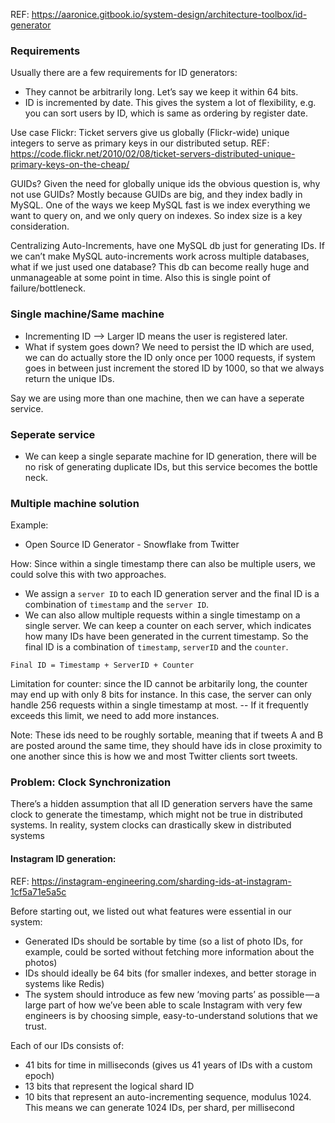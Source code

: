 REF: https://aaronice.gitbook.io/system-design/architecture-toolbox/id-generator

### Requirements
Usually there are a few requirements for ID generators:
* They cannot be arbitrarily long. Let’s say we keep it within 64 bits.
* ID is incremented by date. This gives the system a lot of flexibility, e.g. you can sort users by ID, which is same as ordering by register date.

Use case Flickr: Ticket servers give us globally (Flickr-wide) unique integers to serve as primary keys in our distributed setup. REF: https://code.flickr.net/2010/02/08/ticket-servers-distributed-unique-primary-keys-on-the-cheap/

GUIDs?
Given the need for globally unique ids the obvious question is, why not use GUIDs? Mostly because GUIDs are big, and they index badly in MySQL. One of the ways we keep MySQL fast is we index everything we want to query on, and we only query on indexes. So index size is a key consideration.

Centralizing Auto-Increments, have one MySQL db just for generating IDs.
If we can’t make MySQL auto-increments work across multiple databases, what if we just used one database? This db can become really huge and unmanageable at some point in time. Also this is single point of failure/bottleneck.

### Single machine/Same machine
* Incrementing ID --> Larger ID means the user is registered later.
* What if system goes down? We need to persist the ID which are used, we can do actually store the ID only once per 1000 requests, if system goes in between just increment the stored ID by 1000, so that we always return the unique IDs.

Say we are using more than one machine, then we can have a seperate service.

### Seperate service
* We can keep a single separate machine for ID generation, there will be no risk of generating duplicate IDs, but this service becomes the bottle neck.

### Multiple machine solution

Example:
* Open Source ID Generator - Snowflake from Twitter

How:
Since within a single timestamp there can also be multiple users, we could solve this with two approaches.

* We assign a `server ID` to each ID generation server and the final ID is a combination of `timestamp` and the `server ID`.
* We can also allow multiple requests within a single timestamp on a single server. We can keep a counter on each server, which indicates how many IDs have been generated in the current timestamp. So the final ID is a combination of `timestamp`, `serverID` and the `counter`.

`Final ID = Timestamp + ServerID + Counter`

Limitation for counter: since the ID cannot be arbitarily long, the counter may end up with only 8 bits for instance. In this case, the server can only handle 256 requests within a single timestamp at most. -- If it frequently exceeds this limit, we need to add more instances.

Note:
These ids need to be roughly sortable, meaning that if tweets A and B are posted around the same time, they should have ids in close proximity to one another since this is how we and most Twitter clients sort tweets.

### Problem: Clock Synchronization

There’s a hidden assumption that all ID generation servers have the same clock to generate the timestamp, which might not be true in distributed systems. In reality, system clocks can drastically skew in distributed systems


#### Instagram ID generation:

REF: https://instagram-engineering.com/sharding-ids-at-instagram-1cf5a71e5a5c

Before starting out, we listed out what features were essential in our system:
* Generated IDs should be sortable by time (so a list of photo IDs, for example, could be sorted without fetching more information about the photos)
* IDs should ideally be 64 bits (for smaller indexes, and better storage in systems like Redis)
* The system should introduce as few new ‘moving parts’ as possible — a large part of how we’ve been able to scale Instagram with very few engineers is by choosing simple, easy-to-understand solutions that we trust.

Each of our IDs consists of:
* 41 bits for time in milliseconds (gives us 41 years of IDs with a custom epoch)
* 13 bits that represent the logical shard ID
* 10 bits that represent an auto-incrementing sequence, modulus 1024. This means we can generate 1024 IDs, per shard, per millisecond
